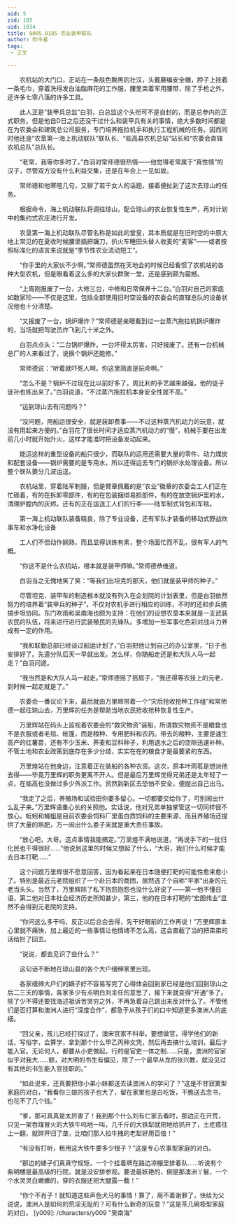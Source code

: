 ```yaml
---
aid: 5
zid: 185
uid: 1034
title: 0005.0185-农业装甲联队
author: 吹牛者
tags: 
 - 正文

---
```




　　农机站的大门口，正站在一条肤色黝黑的壮汉，头戴藤编安全帽，脖子上挂着一条毛巾，穿着洗得发白油脂麻花的工作服，腰里束着军用腰带，除了手枪之外，还许多七零八落的许多工具。

　　此人正是“装甲兵总监”白羽，白总监这个头衔可不是自封的，而是总参内的正式职务。但是他自D日之后还没干过什么和装甲兵有关的事情，绝大多数时间都是在为农委会和建筑总公司服务，专门培养拖拉机手和执行工程机械的任务。因而同时他还是“农垦第一海上机动联队”联队长、“临高县农机总站”站长和“农委会直辖农机总队”总队长。

　　“老常，我等你多时了。”白羽对常师德很热情——他觉得老常属于“真性情”的汉子，尽管双方没有什么利益交集，还是在年会上一见如故。

　　常师德和他寒暄几句，又聊了若干女人的话题，接着便扯到了这次去琼山的任务。

　　根据命令，海上机动联队将调往琼山，配合琼山的农业恢复性生产，再对计划中的集约式农庄进行开发。

　　农垦第一海上机动联队尽管名称是如此的堂皇，其本质就是在旧时空的中原大地上常见的在夏收时候腰里插把镰刀，扒火车睡田头替人收麦的“麦客”——或者按照标准化的语言来说就是“季节性农业流动短工”。

　　“你手里的大家伙不少啊。”常师德虽然在天地会的时候已经看惯了农机站的各种大型农机，但是眼看着这么多的大家伙群聚一堂，还是感到颇为震撼。

　　“上周刚报废了一台，大修三台，中修和日常保养十二台。”白羽对自己的家底如数家珍——不仅是这里，包括全部使用旧时空设备的农委会的直辖总队的设备状况他也十分清楚。

　　“又报废了一台，锅炉爆炸？”常师德是亲眼看到过一台蒸汽拖拉机锅炉爆炸的，当场就把驾驶员炸飞到几十米之外。

　　白羽点点头：“二台锅炉爆炸。一台坏得太厉害，只好报废了。还有一台机械总厂的人来看过了，说换个锅炉还能修。”

　　常师德说：“听着就吓死人啊。你这里简直是玩命啊。”

　　“怎么不是？锅炉不过现在比以前好多了。周比利的手艺越来越强，他的徒子徒孙也练出来了。”白羽说道，“不过蒸汽拖拉机本身安全性就不高。”

　　“运到琼山去有问题吗？”

　　“没问题，用船运很安全，就是装卸费事——不过这种蒸汽机动力的玩意，就没有用起来方便的。”白羽花了很长时间才适应蒸汽机动力的“慢”，机械手要在出发前几小时就开始升火，这样才能准时把设备发动起来。

　　能运这样的重型设备的船只很少，而联队的运用还需要大量的零件、动力煤炭和配套设备——锅炉需要的是专用水，所以还得运去专门的锅炉水处理设备。所以整个联队要分几波运送。

　　农机站里，穿着陆军制服，但是臂章佩戴的是“农业”徽章的农委会工人们正在忙碌着，有的在拆卸零部件，有的在包装捆绑易损部件，有的在放空锅炉里的水，清理炉膛内的灰烬。还有的正在运送工人们的行李——陆军制式背包和军毯。

　　第一海上机动联队装备精良，除了专业设备，还有军队才装备的移动式野战炊事车和水净化设备

　　工人们不但动作娴熟，而且显得训练有素，整个场面忙而不乱，很有军人的气概。

　　“你这不是什么农机站，根本就是装甲师嘛。”常师德恭维道。

　　白羽当之无愧地笑了笑：“等我们出坦克的那天，他们就是装甲师的种子。”

　　尽管坦克、装甲车的制造根本就没有列入在企划院的计划表里，但是白羽依然努力的培养着“装甲兵的种子”。不仅对农机手进行相应的训练，不时的还和步兵搞搞步坦协同。东门吹雨和吴南海也颇为支持：在他们的设想农垦本来就是一支武装农民的队伍，将来进行进行武装殖民的先锋队。多增加一些军事化色彩对战斗力养成有一定的作用。

　　“我和联勤总部已经谈过船运计划了，”白羽把他让到自己的办公室里，“日子也安排好了。先遣分队后天一早就出发。怎么样，你随船走还是和大队人马一起走？”白羽问道。

　　“我当然是和大队人马一起走。”常师德摇了摇扇子，“我还得等农技上的元老，到时候一起走就是了。”

　　农委会一番议论下来，最后就由万里辉带着一个“灾后抢收抢种工作组”和常师德一起往琼山去，万里辉的任务是帮助当地农民抢收抢种恢复性生产。

　　万里辉站在码头上监视着农委会的“救灾物资”装船，所谓救灾物资不是粮食也不是衣服或者毛毯、帐篷，而是粮种、专用肥料和农药。带去的粮种，主要是速生高产的红薯苗，还有不少玉米、荞麦和豆科种子，利用退水之后的空隙迅速补种。不管土地和农业政策到底存在多少分歧，实实在在的粮食才是最要紧的东西。

　　万里煌站在他身边，注意着正在装船的各种农资。这次，原本叶雨茗是想派他去得——毕竟万里辉的职务更离不开人。但是最后万里辉觉得兄弟还是太年轻了一点，在临高也没做过多少外派工作。贸然到新区去恐怕不安全，便提出自己出马。

　　“我走了之后，养殖场和试验田你要多留心。一切都要交给你了，可别闹出什么乱子来。”万里辉语重心长的关照他。实话说，他对兄弟单独掌管这一切同样很不放心。蚯蚓和蝇蛆是目前农委会饲料厂里蛋白质饲料的主要来源，而且养殖场还提供了大量的熟肥，万一闹出什么娄子来就是重大责任事故。

　　“放心吧，大哥。这点事情我能搞定。”万里煌不满地说道，“再说手下的一批归化民也干得很好……”他说到这里的时候又想起了什么，“大哥，我们什么时候才能去日本打靶……”

　　这个问题万里辉很不愿意回答，因为看起来在日本随便打靶的可能性愈来愈小了。特别是最近元老院组织了一个赴日本的商团，居然选了个自称“平家”出身的元老当头头。当然了，万里辉除了私下抱怨抱怨也没什么好说了——第一他不懂日语，第二他对日本社会经济历史所知甚少，第三，他的在日本打靶的“宏图伟业”显然不会得到元老院的支持。

　　“你问这么多干吗，反正以后总会去得，先干好眼前的工作再说！”万里辉原本心里就不痛快，加上最近的一些事情让他情绪不怎么高，这会直截了当的把弟弟的话给拦了回去。

　　“说说，都去见识了些什么？”

　　这句话不断地在琼山县的各个大户缙绅家里出现。

　　各家缙绅大户们的嫡子好不容易写完了心得体会回到家已经是他们回到琼山之后二三天的事情，各家多少有点明白刘主任的意思了，接下来就变得“开通”多了。除了少不得还要找海述祖诉苦哭穷之外，不再急着自己跳出来反对什么了。不管他们是否打算和澳洲人进行“深度合作”，都急于从孩子们的口中知道更多澳洲人的底细。

　　“回父亲，孩儿已经打探过了，澳宋官家不科举。要想做官，得学他们的新话，写俗字，会算学，拿到那个什么甲乙丙种文凭，然后再去搞什么培训，最后才能入官。无论何人，都要从小吏做起，行的是官吏一体之制……只是，澳洲的官家似乎对我大……额，对大明的书生有偏见，除了一个最早从龙的张兴教，就没见过有其他的书生能入官挂职的。”

　　“如此说来，还真要把你小弟小妹都送去读澳洲人的学问了？”这是不甘寂寞型家庭的对白，“我看你三娘的孩子也大了，留在家里也是白吃饭，干脆送去念书，也花不了几个钱。”

　　“爹，那可真真是太厉害了！我到那个什么刘有仁家去看时，那边正在开荒，只见一架吞煤冒火的大铁牛呜地一叫，几千斤的大铁犁就把地给抓开了，土疙瘩往上一翻，就碎开归了垄，比咱们那人拉牛拽的老犁好用百倍！”

　　“有没有打听，租用这大铁牛要多少银子？”这是专心农事型家庭的对白。

　　“那边的婊子们真真守规矩，一个个挂着牌在路边凉棚里排着队……听说有个紫明楼是最高级的行院，就是没安排参观。要说最妖艳的，倒是那澳洲丫鬟，一个个水灵灵白嫩嫩的，穿的衣服还把大腿露一截！”

　　“你个不肖子！就知道这些声色犬马的事情！算了，用不着谢罪了，快给为父说说，澳洲人是如何的荒淫无耻的？可有什么新奇的玩意？”这是茶几碗柜型家庭的对白。
[y009]: /characters/y009 "吴南海"


